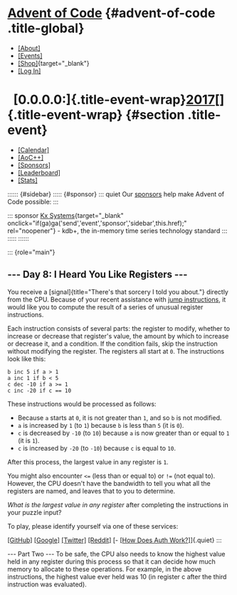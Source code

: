 <div>

<div>

# [Advent of Code](/) {#advent-of-code .title-global}

-   [\[About\]](/2017/about)
-   [\[Events\]](/2017/events)
-   [\[Shop\]](https://teespring.com/stores/advent-of-code){target="_blank"}
-   [\[Log In\]](/2017/auth/login)

</div>

<div>

#   [0.0.0.0:]{.title-event-wrap}[2017](/2017)[]{.title-event-wrap} {#section .title-event}

-   [\[Calendar\]](/2017)
-   [\[AoC++\]](/2017/support)
-   [\[Sponsors\]](/2017/sponsors)
-   [\[Leaderboard\]](/2017/leaderboard)
-   [\[Stats\]](/2017/stats)

</div>

</div>

:::::: {#sidebar}
::::: {#sponsor}
::: quiet
Our [sponsors](/2017/sponsors) help make Advent of Code possible:
:::

::: sponsor
[Kx Systems](http://kx.com/){target="_blank"
onclick="if(ga)ga('send','event','sponsor','sidebar',this.href);"
rel="noopener"} - kdb+, the in-memory time series technology standard
:::
:::::
::::::

::: {role="main"}
## \-\-- Day 8: I Heard You Like Registers \-\--

You receive a [signal]{title="There's that sorcery I told you about."}
directly from the CPU. Because of your recent assistance with [jump
instructions](5), it would like you to compute the result of a series of
unusual register instructions.

Each instruction consists of several parts: the register to modify,
whether to increase or decrease that register\'s value, the amount by
which to increase or decrease it, and a condition. If the condition
fails, skip the instruction without modifying the register. The
registers all start at `0`. The instructions look like this:

    b inc 5 if a > 1
    a inc 1 if b < 5
    c dec -10 if a >= 1
    c inc -20 if c == 10

These instructions would be processed as follows:

-   Because `a` starts at `0`, it is not greater than `1`, and so `b` is
    not modified.
-   `a` is increased by `1` (to `1`) because `b` is less than `5` (it is
    `0`).
-   `c` is decreased by `-10` (to `10`) because `a` is now greater than
    or equal to `1` (it is `1`).
-   `c` is increased by `-20` (to `-10`) because `c` is equal to `10`.

After this process, the largest value in any register is `1`.

You might also encounter `<=` (less than or equal to) or `!=` (not equal
to). However, the CPU doesn\'t have the bandwidth to tell you what all
the registers are named, and leaves that to you to determine.

*What is the largest value in any register* after completing the
instructions in your puzzle input?

To play, please identify yourself via one of these services:

[\[GitHub\]](/auth/github) [\[Google\]](/auth/google)
[\[Twitter\]](/auth/twitter) [\[Reddit\]](/auth/reddit) [- [\[How Does
Auth Work?\]](/about#faq_auth)]{.quiet}
:::

--- Part Two ---
To be safe, the CPU also needs to know the highest value held in any register during this process so that it can decide how much memory to allocate to these operations. For example, in the above instructions, the highest value ever held was 10 (in register c after the third instruction was evaluated).
